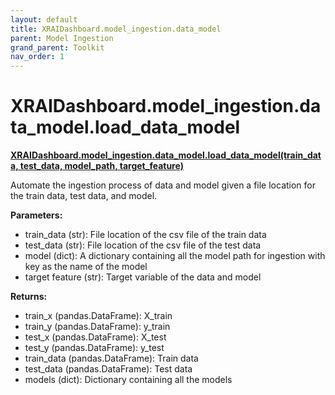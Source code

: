 ```yaml
---
layout: default
title: XRAIDashboard.model_ingestion.data_model
parent: Model Ingestion
grand_parent: Toolkit
nav_order: 1
---
```


# XRAIDashboard.model_ingestion.data_model.load_data_model
**[XRAIDashboard.model_ingestion.data_model.load_data_model(train_data, test_data, model_path, target_feature)](https://github.com/gaberamolete/XRAIDashboard/blob/main/model_ingestion/data_model.py)**


Automate the ingestion process of data and model given a file location for the train data, test data, and model.


**Parameters:**
- train_data (str): File location of the csv file of the train data
- test_data (str): File location of the csv file of the test data
- model (dict): A dictionary containing all the model path for ingestion with key as the name of the model
- target feature (str): Target variable of the data and model

**Returns:**
- train_x (pandas.DataFrame): X_train
- train_y (pandas.DataFrame): y_train
- test_x (pandas.DataFrame): X_test
- test_y (pandas.DataFrame): y_test
- train_data (pandas.DataFrame): Train data
- test_data (pandas.DataFrame): Test data
- models (dict): Dictionary containing all the models

